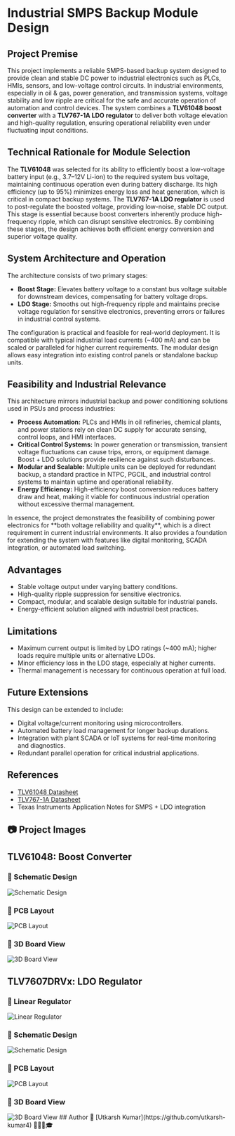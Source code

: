 <h1>Industrial SMPS Backup Module Design</h1>

<h2>Project Premise</h2>
<p>
This project implements a reliable SMPS-based backup system designed to provide clean and stable DC power to industrial electronics such as PLCs, HMIs, sensors, and low-voltage control circuits. In industrial environments, especially in oil & gas, power generation, and transmission systems, voltage stability and low ripple are critical for the safe and accurate operation of automation and control devices. 
The system combines a <strong>TLV61048 boost converter</strong> with a <strong>TLV767-1A LDO regulator</strong> to deliver both voltage elevation and high-quality regulation, ensuring operational reliability even under fluctuating input conditions.
</p>

<h2>Technical Rationale for Module Selection</h2>
<p>
The <strong>TLV61048</strong> was selected for its ability to efficiently boost a low-voltage battery input (e.g., 3.7–12V Li-ion) to the required system bus voltage, maintaining continuous operation even during battery discharge. Its high efficiency (up to 95%) minimizes energy loss and heat generation, which is critical in compact backup systems.  
The <strong>TLV767-1A LDO regulator</strong> is used to post-regulate the boosted voltage, providing low-noise, stable DC output. This stage is essential because boost converters inherently produce high-frequency ripple, which can disrupt sensitive electronics. By combining these stages, the design achieves both efficient energy conversion and superior voltage quality.
</p>

<h2>System Architecture and Operation</h2>
<p>
The architecture consists of two primary stages:
<ul>
  <li><strong>Boost Stage:</strong> Elevates battery voltage to a constant bus voltage suitable for downstream devices, compensating for battery voltage drops.</li>
  <li><strong>LDO Stage:</strong> Smooths out high-frequency ripple and maintains precise voltage regulation for sensitive electronics, preventing errors or failures in industrial control systems.</li>
</ul>
</p>
<p>
The configuration is practical and feasible for real-world deployment. It is compatible with typical industrial load currents (~400 mA) and can be scaled or paralleled for higher current requirements. The modular design allows easy integration into existing control panels or standalone backup units.
</p>

<h2>Feasibility and Industrial Relevance</h2>
<p>
This architecture mirrors industrial backup and power conditioning solutions used in PSUs and process industries:
<ul>
  <li><strong>Process Automation:</strong> PLCs and HMIs in oil refineries, chemical plants, and power stations rely on clean DC supply for accurate sensing, control loops, and HMI interfaces.</li>
  <li><strong>Critical Control Systems:</strong> In power generation or transmission, transient voltage fluctuations can cause trips, errors, or equipment damage. Boost + LDO solutions provide resilience against such disturbances.</li>
  <li><strong>Modular and Scalable:</strong> Multiple units can be deployed for redundant backup, a standard practice in NTPC, PGCIL, and industrial control systems to maintain uptime and operational reliability.</li>
  <li><strong>Energy Efficiency:</strong> High-efficiency boost conversion reduces battery draw and heat, making it viable for continuous industrial operation without excessive thermal management.</li>
</ul>
</p>
<p>
In essence, the project demonstrates the feasibility of combining power electronics for **both voltage reliability and quality**, which is a direct requirement in current industrial environments. It also provides a foundation for extending the system with features like digital monitoring, SCADA integration, or automated load switching.
</p>

<h2>Advantages</h2>
<ul>
  <li>Stable voltage output under varying battery conditions.</li>
  <li>High-quality ripple suppression for sensitive electronics.</li>
  <li>Compact, modular, and scalable design suitable for industrial panels.</li>
  <li>Energy-efficient solution aligned with industrial best practices.</li>
</ul>

<h2>Limitations</h2>
<ul>
  <li>Maximum current output is limited by LDO ratings (~400 mA); higher loads require multiple units or alternative LDOs.</li>
  <li>Minor efficiency loss in the LDO stage, especially at higher currents.</li>
  <li>Thermal management is necessary for continuous operation at full load.</li>
</ul>

<h2>Future Extensions</h2>
<p>
This design can be extended to include:
<ul>
  <li>Digital voltage/current monitoring using microcontrollers.</li>
  <li>Automated battery load management for longer backup durations.</li>
  <li>Integration with plant SCADA or IoT systems for real-time monitoring and diagnostics.</li>
  <li>Redundant parallel operation for critical industrial applications.</li>
</ul>
</p>

<h2>References</h2>
<ul>
  <li><a href="https://www.ti.com/lit/ds/symlink/tlv61048.pdf">TLV61048 Datasheet</a></li>
  <li><a href="https://www.ti.com/lit/ds/symlink/tlv767.pdf">TLV767-1A Datasheet</a></li>
  <li>Texas Instruments Application Notes for SMPS + LDO integration</li>
</ul>

<h2>📷 Project Images</h2>
<h2>TLV61048: Boost Converter</h2>
<h3>🔹 Schematic Design</h3>
<img src="https://github.com/utkarsh-kumar4/Industrial-SMPS-Backup-Module-Design/blob/main/TLV61048/Schematic%20Design.png" alt="Schematic Design">
<h3>🔹 PCB Layout</h3>
<img src="https://github.com/utkarsh-kumar4/Industrial-SMPS-Backup-Module-Design/blob/main/TLV61048/PCB%20Layout.png" alt="PCB Layout">
<h3>🔹 3D Board View</h3>
<img src="https://github.com/utkarsh-kumar4/Industrial-SMPS-Backup-Module-Design/blob/main/TLV61048/3D%20Board%20View.png" alt="3D Board View">
<h2>TLV7607DRVx: LDO Regulator</h2>
<h3>🔹 Linear Regulator</h3>
<img src="https://github.com/utkarsh-kumar4/Industrial-SMPS-Backup-Module-Design/blob/main/TLV76701DRVx/Linear%20Regulator.png" alt="Linear Regulator">
<h3>🔹 Schematic Design</h3>
<img src="https://github.com/utkarsh-kumar4/Industrial-SMPS-Backup-Module-Design/blob/main/TLV76701DRVx/Schematic%20Design.png" alt="Schematic Design">
<h3>🔹 PCB Layout</h3>
<img src="https://github.com/utkarsh-kumar4/Industrial-SMPS-Backup-Module-Design/blob/main/TLV76701DRVx/PCB%20Layout.png" alt="PCB Layout">
<h3>🔹 3D Board View</h3>
<img src="https://github.com/utkarsh-kumar4/Industrial-SMPS-Backup-Module-Design/blob/main/TLV76701DRVx/3D%20Board%20View.png" alt="3D Board View">
## Author 👤
[Utkarsh Kumar](https://github.com/utkarsh-kumar4) 👨🏻‍💻🎓
